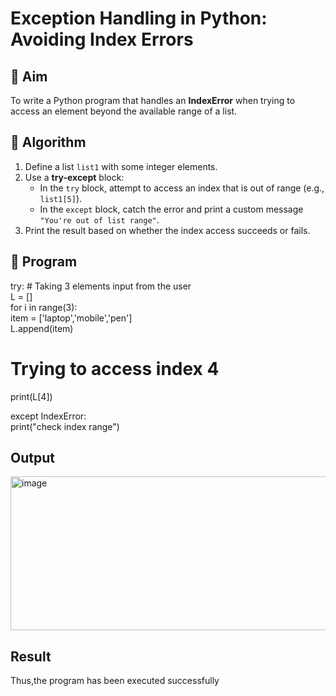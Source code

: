 # Exception Handling in Python: Avoiding Index Errors

## 🎯 Aim
To write a Python program that handles an **IndexError** when trying to access an element beyond the available range of a list.

## 🧠 Algorithm
1. Define a list `list1` with some integer elements.
2. Use a **try-except** block:
   - In the `try` block, attempt to access an index that is out of range (e.g., `list1[5]`).
   - In the `except` block, catch the error and print a custom message `"You're out of list range"`.
3. Print the result based on whether the index access succeeds or fails.

## 🧾 Program


try:
    # Taking 3 elements input from the user<br>
    L = []<br>
    for i in range(3):<br>
        item = ['laptop','mobile','pen']<br>
        L.append(item)<br>

 # Trying to access index 4<br>
 print(L[4])<br>

except IndexError:<br>
    print("check index range")<br>
## Output
<img width="957" height="246" alt="image" src="https://github.com/user-attachments/assets/a4d80716-4f7e-4595-9516-f62dcf6dac89" />


## Result
Thus,the program has been executed successfully
